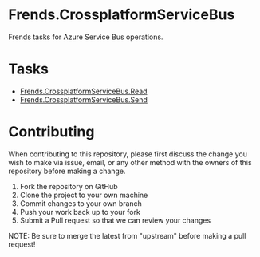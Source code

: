 # Frends.CrossplatformServiceBus

Frends tasks for Azure Service Bus operations.

# Tasks

- [Frends.CrossplatformServiceBus.Read](Frends.CrossplatformServiceBus.Read/README.md)
- [Frends.CrossplatformServiceBus.Send](Frends.CrossplatformServiceBus.Send/README.md)

# Contributing
When contributing to this repository, please first discuss the change you wish to make via issue, email, or any other method with the owners of this repository before making a change.

1. Fork the repository on GitHub
2. Clone the project to your own machine
3. Commit changes to your own branch
4. Push your work back up to your fork
5. Submit a Pull request so that we can review your changes

NOTE: Be sure to merge the latest from "upstream" before making a pull request!